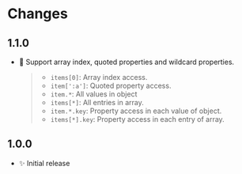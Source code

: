 # Changes

## 1.1.0

- 🍏 Support array index, quoted properties and wildcard properties.

    > - `items[0]`: Array index access.
    > - `item[':a']`: Quoted property access.
    > - `item.*`: All values in object
    > - `items[*]`: All entries in array.
    > - `item.*.key`: Property access in each value of object.
    > - `items[*].key`: Property access in each entry of array.

## 1.0.0

- ✨ Initial release
